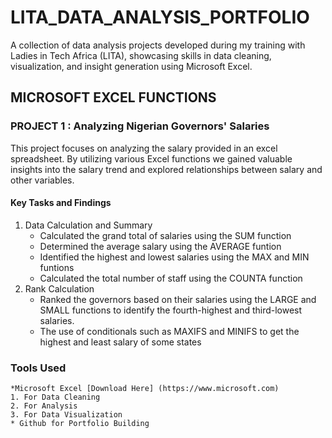 # LITA_DATA_ANALYSIS_PORTFOLIO
A collection of data analysis projects developed during my training with Ladies in Tech Africa (LITA), showcasing skills in data cleaning, visualization, and insight generation using Microsoft Excel.

## MICROSOFT EXCEL FUNCTIONS

### PROJECT 1 : Analyzing Nigerian Governors' Salaries
This project focuses on analyzing the salary provided in an excel spreadsheet. By utilizing various Excel functions we gained valuable insights into the salary trend and explored relationships between salary and other variables.

#### Key Tasks and Findings
1. Data Calculation and Summary
   * Calculated the grand total of salaries using the SUM function
   * Determined the average salary using the AVERAGE funtion
   * Identified the highest and lowest salaries using the MAX and MIN funtions
   * Calculated the total number of staff using the COUNTA function
2. Rank Calculation
   * Ranked the governors based on their salaries using the LARGE and SMALL functions to identify the fourth-highest and third-lowest salaries.
   * The use of conditionals such as MAXIFS and MINIFS to get the highest and least salary of some states

### Tools Used
    *Microsoft Excel [Download Here] (https://www.microsoft.com)
    1. For Data Cleaning
    2. For Analysis
    3. For Data Visualization
    * Github for Portfolio Building
